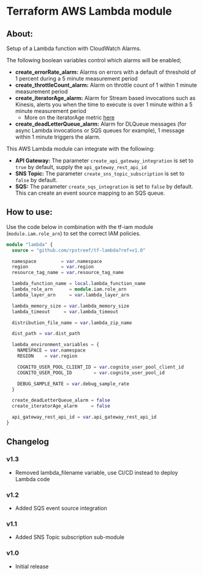 # Terraform AWS Lambda module

## About:

Setup of a Lambda function with CloudWatch Alarms.

The following boolean variables control which alarms will be enabled;

- __create_errorRate_alarm:__  Alarms on errors with a default of threshold of 1 percent during a 5 minute measurement period
- __create_throttleCount_alarm:__ Alarm on throttle count of 1 within 1 minute measurement period
- __create_iteratorAge_alarm:__ Alarm for Stream based invocations such as Kinesis, alerts you when the time to execute is over 1 minute within a 5 minute measurement period
  - More on the iteratorAge metric [here](https://aws.amazon.com/premiumsupport/knowledge-center/lambda-iterator-age/)
- __create_deadLetterQueue_alarm:__ Alarm for DLQueue messages (for async Lambda invocations or SQS queues for example), 1 message within 1 minute triggers the alarm.

This AWS Lambda module can integrate with the following:
- __API Gateway:__ The parameter ```create_api_gateway_integration``` is set to ```true``` by default, supply the ```api_gateway_rest_api_id```
- __SNS Topic:__ The parameter ```create_sns_topic_subscription``` is set to ```false``` by default. 
- __SQS:__ The parameter ```create_sqs_integration``` is set to ```false``` by default. This can create an event source mapping to an SQS queue.

## How to use:

Use the code below in combination with the tf-iam module (```module.iam.role_arn```) to set the correct IAM policies.

```terraform
module "lambda" {
  source = "github.com/rpstreef/tf-lambda?ref=v1.0"

  namespace         = var.namespace
  region            = var.region
  resource_tag_name = var.resource_tag_name

  lambda_function_name = local.lambda_function_name
  lambda_role_arn      = module.iam.role_arn
  lambda_layer_arn     = var.lambda_layer_arn

  lambda_memory_size = var.lambda_memory_size
  lambda_timeout     = var.lambda_timeout

  distribution_file_name = var.lambda_zip_name

  dist_path = var.dist_path

  lambda_environment_variables = {
    NAMESPACE = var.namespace
    REGION    = var.region

    COGNITO_USER_POOL_CLIENT_ID = var.cognito_user_pool_client_id
    COGNITO_USER_POOL_ID        = var.cognito_user_pool_id

    DEBUG_SAMPLE_RATE = var.debug_sample_rate
  }

  create_deadLetterQueue_alarm = false
  create_iteratorAge_alarm     = false

  api_gateway_rest_api_id = var.api_gateway_rest_api_id
}
```

## Changelog

### v1.3
 - Removed lambda_filename variable, use CI/CD instead to deploy Lambda code
 
### v1.2
 - Added SQS event source integration
 
### v1.1
 - Added SNS Topic subscription sub-module

### v1.0
 - Initial release
